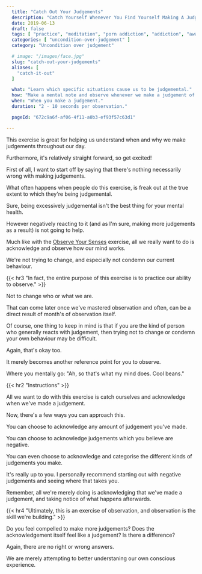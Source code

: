 ```yaml
---
  title: "Catch Out Your Judgements"
  description: "Catch Yourself Whenever You Find Yourself Making A Judgement. The Idea Is Not To React, But Instead To Acknowledge That You've Made A Judgement And To Move On."
  date: 2019-06-13
  draft: false
  tags: [ "practice", "meditation", "porn addiction", "addiction", "awareness", "awareness exercises", "perspective", "nofap", "neverfap", "neverfap deluxe" ]
  categories: [ "uncondition-over-judgement" ]
  category: "Uncondition over judgement"

  # image: "/images/face.jpg"
  slug: "catch-out-your-judgements"
  aliases: [
    "catch-it-out"
  ]

  what: "Learn which specific situations cause us to be judgemental."
  how: "Make a mental note and observe whenever we make a judgement of any kind."
  when: "When you make a judgement."
  duration: "2 - 10 seconds per observation."

  pageId: "672c9a6f-af06-4f11-a0b3-ef93f57c63d1"

---
```


<!-- TODO: Link to The Easiest Way To Identify A Judgement -->


<!-- {{< hr2 "Context" >}} -->

This exercise is great for helping us understand when and why we make judgements throughout our day.

Furthermore, it's relatively straight forward, so get excited! 

First of all, I want to start off by saying that there's nothing necessarily wrong with making judgements. 

What often happens when people do this exercise, is freak out at the true extent to which they're being judgemental.

Sure, being excessively judgemental isn't the best thing for your mental health.

However negatively reacting to it (and as I'm sure, making more judgements as a result) is not going to help.

<!-- NOTE: TODO To understand this exercise, you need to understand the impct of being judgemental on willpower etc. LINK TO ARTICLE -->

Much like with the <a class="link" href="/practices/observe-your-senses">Observe Your Senses</a> exercise, all we really want to do is acknowledge and observe how our mind works.

We're not trying to change, and especially not condemn our current behaviour.


{{< hr3 "In fact, the entire purpose of this exercise is to practice our ability to observe." >}}


Not to change who or what we are. 

That can come later once we've mastered observation and often, can be a direct result of month's of observation itself.

Of course, one thing to keep in mind is that if you are the kind of person who generally reacts with judgement, then trying not to change or condemn your own behaviour may be difficult.

Again, that's okay too. 

It merely becomes another reference point for you to observe. 

Where you mentally go: "Ah, so that's what my mind does. Cool beans."


{{< hr2 "Instructions" >}}


All we want to do with this exercise is catch ourselves and acknowledge when we've made a judgement. 

Now, there's a few ways you can approach this.

You can choose to acknowledge any amount of judgement you've made. 

You can choose to acknowledge judgements which you believe are negative.

You can even choose to acknowledge and categorise the different kinds of judgements you make.

It's really up to you. I personally recommend starting out with negative judgements and seeing where that takes you. 


Remember, all we're merely doing is acknowledging that we've made a judgement, and taking notice of what happens afterwards.


{{< hr4 "Ultimately, this is an exercise of observation, and observation is the skill we're building." >}}


Do you feel compelled to make more judgements? Does the acknowledgement itself feel like a judgement? Is there a difference? 

Again, there are no right or wrong answers. 

We are merely attempting to better understaning our own conscious experience.


<!-- 
{{< hr2 "Additional Resources" >}}  -->

<!-- maybe link to other  -->

